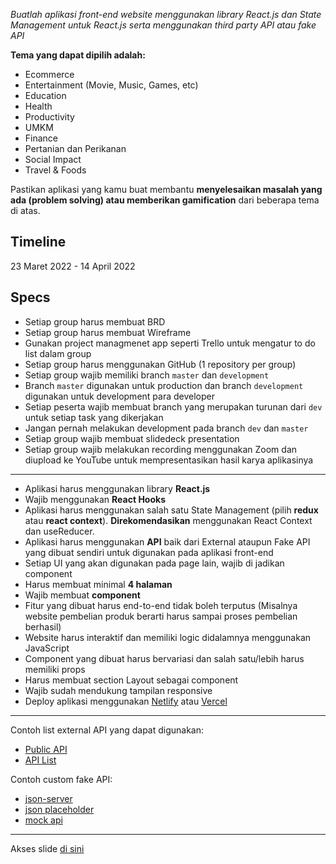 *Buatlah aplikasi front-end website menggunakan library React.js dan State Management untuk React.js serta menggunakan third party API atau fake API*

**Tema yang dapat dipilih adalah:**
- Ecommerce
- Entertainment (Movie, Music, Games, etc)
- Education
- Health
- Productivity
- UMKM
- Finance
- Pertanian dan Perikanan
- Social Impact
- Travel & Foods

Pastikan aplikasi yang kamu buat membantu **menyelesaikan masalah yang ada (problem solving) atau memberikan gamification** dari beberapa tema di atas.

## Timeline
23 Maret 2022 - 14 April 2022

## Specs
- Setiap group harus membuat BRD
- Setiap group harus membuat Wireframe
- Gunakan project managmenet app seperti Trello untuk mengatur to do list dalam group
- Setiap group harus menggunakan GitHub (1 repository per group)
- Setiap group wajib memiliki branch `master` dan `development`
- Branch `master` digunakan untuk production dan branch `development` digunakan untuk development para developer
- Setiap peserta wajib membuat branch yang merupakan turunan dari `dev` untuk setiap task yang dikerjakan
- Jangan pernah melakukan development pada branch `dev` dan `master`
- Setiap group wajib membuat slidedeck presentation
- Setiap group wajib melakukan recording menggunakan Zoom dan diupload ke YouTube untuk mempresentasikan hasil karya aplikasinya
------
- Aplikasi harus menggunakan library **React.js**
- Wajib menggunakan **React Hooks**
- Aplikasi harus menggunakan salah satu State Management (pilih **redux** atau **react context**). **Direkomendasikan** menggunakan React Context dan useReducer.
- Aplikasi harus menggunakan **API** baik dari External ataupun Fake API yang dibuat sendiri untuk digunakan pada aplikasi front-end
- Setiap UI yang akan digunakan pada page lain, wajib di jadikan component
- Harus membuat minimal **4 halaman**
- Wajib membuat **component**
- Fitur yang dibuat harus end-to-end tidak boleh terputus (Misalnya website pembelian produk berarti harus sampai proses pembelian berhasil)
- Website harus interaktif dan memiliki logic didalamnya menggunakan JavaScript
- Component yang dibuat harus bervariasi dan salah satu/lebih harus memiliki props
- Harus membuat section Layout sebagai component
- Wajib sudah mendukung tampilan responsive
- Deploy aplikasi menggunakan [Netlify](https://netlify.com) atau [Vercel](https://vercel.com)
---
Contoh list external API yang dapat digunakan:
- [Public API](https://public-apis.io/)
- [API List](https://apilist.fun/)

Contoh custom fake API:
- [json-server](https://github.com/typicode/json-server)
- [json placeholder](https://jsonplaceholder.typicode.com/)
- [mock api](https://mockapi.io/)

---
Akses slide <a href="https://www.canva.com/design/DAEstol8630/uU_sIyBeJUSxbw7awGGjGw/view?utm_content=DAEstol8630&utm_campaign=designshare&utm_medium=link&utm_source=sharebutton" target="_blank">di sini</a>
